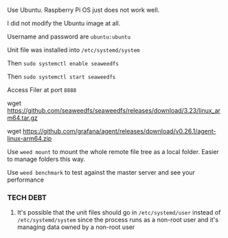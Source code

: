 Use Ubuntu. Raspberry Pi OS just does not work well.

I did not modify the Ubuntu image at all. 

Username and password are `ubuntu:ubuntu`

Unit file was installed into `/etc/systemd/system`

Then `sudo systemctl enable seaweedfs`

Then `sudo systemctl start seaweedfs`

Access Filer at port `8888`


wget https://github.com/seaweedfs/seaweedfs/releases/download/3.23/linux_arm64.tar.gz

wget https://github.com/grafana/agent/releases/download/v0.26.1/agent-linux-arm64.zip


Use `weed mount` to mount the whole remote file tree as a local folder. Easier to manage folders this way.

Use `weed benchmark` to test against the master server and see your performance


### TECH DEBT
1. It's possible that the unit files should go in `/etc/systemd/user` instead of `/etc/systemd/system` since the process runs as a non-root user and it's managing data owned by a non-root user
